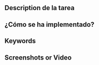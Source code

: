 ## Description de la tarea

<!-- Se ha pedido la digitalización de una empresa de venta de automoviles, su diagrama de clases y codificación. El objetivo de la practica es la de usar el Pull Request y trabajar con ramas. -->

## ¿Cómo se ha implementado?

<!-- He usado diagramas de clase utilizando LucidChart para crear la estructura de clases del programa.
Se ha creado un proyecto en Intellij IDEA donde en la rama Master se ha creado la estructura de clases y en la Rama "getter y setter" se ha codificado dichas clases. Además de añadir la plantilla.-->

## Keywords

<!-- #Diagrama de clases #Master #Branch #Pull request #Merge #Supervisor #Plantilla #assets-->

## Screenshots or Video

<!-- Captura de pantalla de la consola -->
